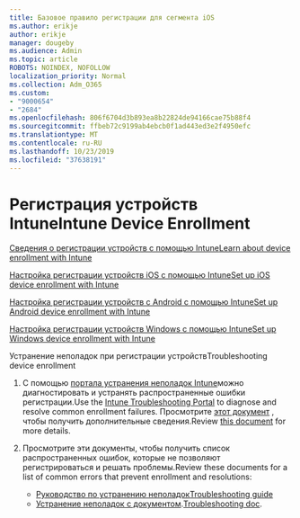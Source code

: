 ```yaml
---
title: Базовое правило регистрации для сегмента iOS
ms.author: erikje
author: erikje
manager: dougeby
ms.audience: Admin
ms.topic: article
ROBOTS: NOINDEX, NOFOLLOW
localization_priority: Normal
ms.collection: Adm_O365
ms.custom:
- "9000654"
- "2684"
ms.openlocfilehash: 806f6704d3b893ea8b22824de94166cae75b88f4
ms.sourcegitcommit: ffbeb72c9199ab4ebcb0f1ad443ed3e2f4950efc
ms.translationtype: MT
ms.contentlocale: ru-RU
ms.lasthandoff: 10/23/2019
ms.locfileid: "37638191"
---
```

# <a name="intune-device-enrollment"></a><span data-ttu-id="47598-102">Регистрация устройств Intune</span><span class="sxs-lookup"><span data-stu-id="47598-102">Intune Device Enrollment</span></span>

[<span data-ttu-id="47598-103">Сведения о регистрации устройств с помощью Intune</span><span class="sxs-lookup"><span data-stu-id="47598-103">Learn about device enrollment with Intune</span></span>](https://docs.microsoft.com/intune/enrollment/device-enrollment)

[<span data-ttu-id="47598-104">Настройка регистрации устройств iOS с помощью Intune</span><span class="sxs-lookup"><span data-stu-id="47598-104">Set up iOS device enrollment with Intune</span></span>](https://docs.microsoft.com/intune/enrollment/ios-enroll)

[<span data-ttu-id="47598-105">Настройка регистрации устройств с Android с помощью Intune</span><span class="sxs-lookup"><span data-stu-id="47598-105">Set up Android device enrollment with Intune</span></span>](https://docs.microsoft.com/intune/android-enroll)

[<span data-ttu-id="47598-106">Настройка регистрации устройств Windows с помощью Intune</span><span class="sxs-lookup"><span data-stu-id="47598-106">Set up Windows device enrollment with Intune</span></span>](https://docs.microsoft.com/intune/windows-enroll)

<span data-ttu-id="47598-107">Устранение неполадок при регистрации устройств</span><span class="sxs-lookup"><span data-stu-id="47598-107">Troubleshooting device enrollment</span></span>

1. <span data-ttu-id="47598-108">С помощью [портала устранения неполадок Intune](https://devicemanagement.microsoft.com/#blade/Microsoft_Intune_DeviceSettings/TroubleshootBlade)можно диагностировать и устранять распространенные ошибки регистрации.</span><span class="sxs-lookup"><span data-stu-id="47598-108">Use the [Intune Troubleshooting Portal](https://devicemanagement.microsoft.com/#blade/Microsoft_Intune_DeviceSettings/TroubleshootBlade) to diagnose and resolve common enrollment failures.</span></span> <span data-ttu-id="47598-109">Просмотрите [этот документ](https://docs.microsoft.com/intune/help-desk-operators) , чтобы получить дополнительные сведения.</span><span class="sxs-lookup"><span data-stu-id="47598-109">Review [this document](https://docs.microsoft.com/intune/help-desk-operators) for more details.</span></span>

2. <span data-ttu-id="47598-110">Просмотрите эти документы, чтобы получить список распространенных ошибок, которые не позволяют регистрироваться и решать проблемы.</span><span class="sxs-lookup"><span data-stu-id="47598-110">Review these documents for a list of common errors that prevent enrollment and resolutions:</span></span>
    - [<span data-ttu-id="47598-111">Руководство по устранению неполадок</span><span class="sxs-lookup"><span data-stu-id="47598-111">Troubleshooting guide</span></span>](https://support.microsoft.com/help/4469913/troubleshooting-windows-device-enrollment-problems-in-microsoft-intune)
    - <span data-ttu-id="47598-112">[Устранение неполадок с документом](https://docs.microsoft.com/intune/troubleshoot-device-enrollment-in-intune).</span><span class="sxs-lookup"><span data-stu-id="47598-112">[Troubleshooting doc](https://docs.microsoft.com/intune/troubleshoot-device-enrollment-in-intune).</span></span>
